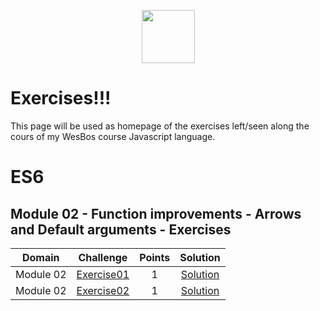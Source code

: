 
<p align="center">
    <a href="https://www.hackerrank.com/alejandro_lopez1">
        <img height=85 src="https://wesbos.com/static/46c8f12c015f9bdd7cccd17d294da646/497c6/logo.png">
    </a>
</p>

# Exercises!!!

<p>
	This page will be used as homepage of the exercises left/seen along the cours of my WesBos course Javascript language. 
</p>

# ES6

## Module 02 - Function improvements - Arrows and Default arguments - Exercises

| Domain |                                                Challenge                                                | Points |                                                                                   Solution                                                                                  |
|:------:|:-------------------------------------------------------------------------------------------------------:|:------:|:---------------------------------------------------------------------------------------------------------------------------------------------------------------------------:|
|  Module 02  | [Exercise01](https://github.com/alpz13/JavaScript-Portfolio/blob/master/WesBos/module02/exercises/exercise01.html)| 1 | [Solution](https://github.com/alpz13/JavaScript-Portfolio/blob/master/WesBos/module02/exercises/exercise01-solution.html) | 
|  Module 02  | [Exercise02](https://github.com/alpz13/JavaScript-Portfolio/blob/master/WesBos/module02/exercises/exercise02.html) | 1 | [Solution](https://github.com/alpz13/JavaScript-Portfolio/blob/master/WesBos/module02/exercises/exercise02-solution.html) |